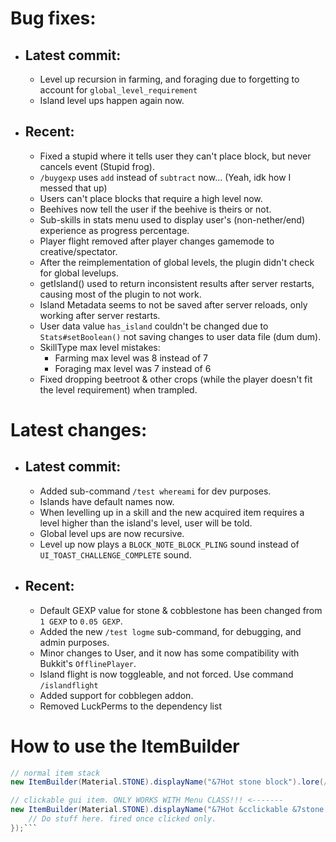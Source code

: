 # Bug fixes:

- ## Latest commit:
  - Level up recursion in farming, and foraging due to forgetting to account for ``global_level_requirement``
  - Island level ups happen again now.

- ## Recent:
  - Fixed a stupid where it tells user they can't place block, but never cancels event (Stupid frog).
  - ``/buygexp`` uses ``add`` instead of ``subtract`` now... (Yeah, idk how I messed that up)
  - Users can't place blocks that require a high level now.
  - Beehives now tell the user if the beehive is theirs or not.
  - Sub-skills in stats menu used to display user's (non-nether/end) experience as progress percentage.
  - Player flight removed after player changes gamemode to creative/spectator.
  - After the reimplementation of global levels, the plugin didn't check for global levelups.
  - getIsland() used to return inconsistent results after server restarts, causing most of the plugin to not work.
  - Island Metadata seems to not be saved after server reloads, only working after server restarts.
  - User data value ``has_island`` couldn't be changed due to ``Stats#setBoolean()`` not saving changes to user data file (dum dum).
  - SkillType max level mistakes:
    - Farming max level was 8 instead of 7
    - Foraging max level was 7 instead of 6
  - Fixed dropping beetroot & other crops (while the player doesn't fit the level requirement) when trampled.

# Latest changes:

- ## Latest commit:
  - Added sub-command ``/test whereami`` for dev purposes.
  - Islands have default names now.
  - When levelling up in a skill and the new acquired item requires a level higher than the island's level, user will be told.
  - Global level ups are now recursive.
  - Level up now plays a ``BLOCK_NOTE_BLOCK_PLING`` sound instead of ``UI_TOAST_CHALLENGE_COMPLETE`` sound.

- ## Recent:
  - Default GEXP value for stone & cobblestone has been changed from ``1 GEXP`` to ``0.05 GEXP``.
  - Added the new ``/test logme`` sub-command, for debugging, and admin purposes.
  - Minor changes to User, and it now has some compatibility with Bukkit's ``OfflinePlayer``.
  - Island flight is now toggleable, and not forced. Use command ``/islandflight``
  - Added support for cobblegen addon.
  - Removed LuckPerms to the dependency list

# How to use the ItemBuilder

```java
// normal item stack
new ItemBuilder(Material.STONE).displayName("&7Hot stone block").lore(/*Your own List<String> as lore*/).build()

// clickable gui item. ONLY WORKS WITH Menu CLASS!!! <-------
new ItemBuilder(Material.STONE).displayName("&7Hot &cclickable &7stone block").lore(/*Your own List<String>*/).buidAsClickAble(() -> {
    // Do stuff here. fired once clicked only.
});```